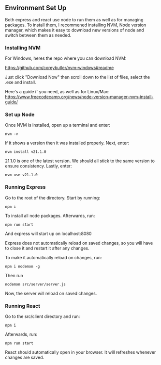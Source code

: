 ## Environment Set Up

Both express and react use node to run them as well as for managing packages. To install them, I recommened installing NVM, Node version manager, which makes it easy to download new versions of node and switch between them as needed.

### Installing NVM

For Windows, heres the repo where you can download NVM:

https://github.com/coreybutler/nvm-windows#readme

Just click "Download Now" then scroll down to the list of files, select the .exe and install.

Here's a guide if you need, as well as for Linux/Mac:
https://www.freecodecamp.org/news/node-version-manager-nvm-install-guide/

### Set up Node

Once NVM is installed, open up a terminal and enter:

```
nvm -v
```

If it shows a version then it was installed properly. Next, enter:

```
nvm install v21.1.0
```

21.1.0 is one of the latest version. We should all stick to the same version to ensure consistency. Lastly, enter:

```
nvm use v21.1.0
```

### Running Express

Go to the root of the directory. Start by running:

```
npm i
```

To install all node packages. Afterwards, run:

```
npm run start
```

And express will start up on localhost:8080

Express does not automatically reload on saved changes, so you will have to close it and restart it after any changes.

To make it automatically reload on changes, run:

```
npm i nodemon -g
```

Then run

```
nodemon src/server/server.js
```

Now, the server will reload on saved changes.

### Running React

Go to the src/client directory and run:

```
npm i
```

Afterwards, run:

```
npm run start
```

React should automatically open in your browser. It will refreshes whenever changes are saved.
